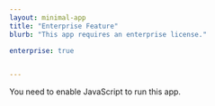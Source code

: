 ```yaml
---
layout: minimal-app
title: "Enterprise Feature"
blurb: "This app requires an enterprise license."

enterprise: true


---
```


<link rel="manifest" href="manifest.json"/>

<script defer="defer" src="static/js/main.fad1db9e.js"></script>

<link href="static/css/main.bb5729ca.css" rel="stylesheet">

<noscript>You need to enable JavaScript to run this app.</noscript>

<div id="root"></div>
